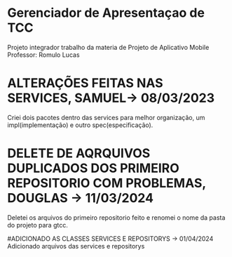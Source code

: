 # Gerenciador de Apresentaçao de TCC
Projeto integrador
trabalho da materia de Projeto de Aplicativo Mobile
Professor:
  Romulo
  Lucas

# ALTERAÇÕES FEITAS NAS SERVICES, SAMUEL-> 08/03/2023
Criei dois pacotes dentro das services para melhor organização, um impl(implementação) e outro spec(especificação).

# DELETE DE AQRQUIVOS DUPLICADOS DOS PRIMEIRO REPOSITORIO COM PROBLEMAS, DOUGLAS -> 11/03/2024
Deletei os arquivos do primeiro repositorio feito e renomei o nome da pasta do projeto para gtcc.

#ADICIONADO AS CLASSES SERVICES E REPOSITORYS -> 01/04/2024
Adicionado arquivos das services e repositorys
